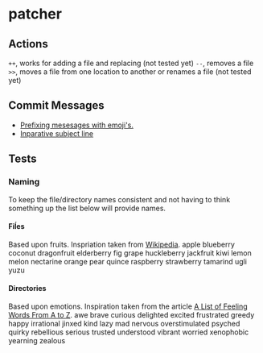 # patcher

## Actions
`++`, works for adding a file and replacing (not tested yet)
`--`, removes a file
`>>`, moves a file from one location to another or renames a file (not tested yet)

## Commit Messages
* [Prefixing mesesages with emoji's.](https://gitmoji.carloscuesta.me/)
* [Inparative subject line](https://chris.beams.io/posts/git-commit/#imperative)

## Tests
### Naming
To keep the file/directory names consistent and not having to think something up the list below will provide names.

#### Fiĺes
Based upon fruits. Inspriation taken from [Wikipedia](https://simple.wikipedia.org/wiki/List_of_fruits).
apple
blueberry
coconut
dragonfruit
elderberry
fig
grape
huckleberry
jackfruit
kiwi
lemon
melon
nectarine
orange
pear
quince
raspberry
strawberry
tamarind
ugli
yuzu


#### Directories
Based upon emotions. Inspiration taken from the article [A List of Feeling Words From A to Z](https://www.thespruce.com/feelings-words-from-a-to-z-2086647).
awe
brave
curious
delighted
excited
frustrated
greedy
happy
irrational
jinxed
kind
lazy
mad
nervous
overstimulated
psyched
quirky
rebellious
serious
trusted
understood
vibrant
worried
xenophobic
yearning
zealous
